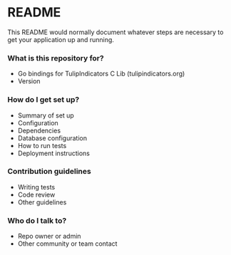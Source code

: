 # README #

This README would normally document whatever steps are necessary to get your application up and running.

### What is this repository for? ###

* Go bindings for TulipIndicators C Lib (tulipindicators.org)
* Version

### How do I get set up? ###

* Summary of set up
* Configuration
* Dependencies
* Database configuration
* How to run tests
* Deployment instructions

### Contribution guidelines ###

* Writing tests
* Code review
* Other guidelines

### Who do I talk to? ###

* Repo owner or admin
* Other community or team contact